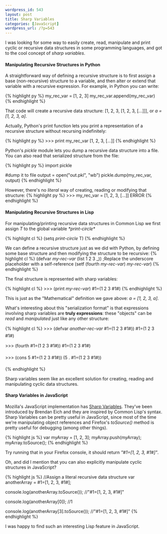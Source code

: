```yaml
---
wordpress_id: 543
layout: post
title: Sharp Variables
categories: [JavaScript]
wordpress_url: /?p=543
---
```

I was looking for some way to easily create, read, manipulate and print cyclic or recursive data structures in some programming languages, and got to the cool concept of <em>sharp variables</em>.

<h4>Manipulating Recursive Structures in Python</h4>
A straightforward way of defining a recursive structure is to first assign a base (non-recursive) structure to a variable, and then alter or extend that variable with a recursive expression. For example, in Python you can write:

{% highlight py %}
my_rec_var = [1, 2, 3]
my_rec_var.append(my_rec_var)
{% endhighlight %}

That code will create a recursive data structure: [1, 2, 3, [1, 2, 3, [...]]], 
or <em>a = [1, 2, 3, a]</em>.

Actually, Python's print function lets you print a representation of a recursive structure without recursing indefinitely:

{% highlight py %}
&gt;&gt;&gt; print my_rec_var
[1, 2, 3, [...]]
{% endhighlight %}

Python's <em>pickle</em> module lets you dump a recursive data structure into a file. You can also read that serialized structure from the file:

{% highlight py %}
import pickle

#dump it to file
output = open("out.pkl", "wb")
pickle.dump(my_rec_var, output)
{% endhighlight %} 

However, there's no <em>literal</em> way of creating, reading or modifying that structure:
{% highlight py %}
&gt;&gt;&gt; my_rec_var = [1, 2, 3, [...]]
 ERROR
{% endhighlight %}

<h4>Manipulating Recursive Structures in Lisp</h4>
For manipulating/printing recursive data structures in Common Lisp we first assign <em>T</em> to the global variable <em>*print-circle*</em>

{% highlight cl %}
(setq *print-circle* T)
{% endhighlight %}

We can define a recursive structure just as we did with Python, by defining some base structure and then modifying the structure to be recursive:
{% highlight cl %}
(defvar *my-rec-var* (list 1 2 3 _))
;Replace the underscore placeholder with a self-reference
(setf (fourth *my-rec-var*) *my-rec-var*)
{% endhighlight %}

The final structure is represented with sharp variables:

{% highlight cl %}
&gt;&gt;&gt; (print *my-rec-var*)
#1=(1 2 3 #1#)
{% endhighlight %}

This is just as the "Mathematical" definition we gave above:
<em>a = [1, 2, 3, a]</em>.

What's interesting about this "serialization format" is that expressions involving sharp variables are <b>truly expressions</b>: these "objects" can be <em>read</em> and <em>manipulated</em> just like any other structure:

{% highlight cl %}
&gt;&gt;&gt; (defvar *another-rec-var* &#145;#1=(1 2 3 #1#))
#1=(1 2 3 #1#)

&gt;&gt;&gt; (fourth &#145;#1=(1 2 3 #1#))
#1=(1 2 3 #1#)

&gt;&gt;&gt; (cons 5 &#145;#1=(1 2 3 #1#))
(5 . #1=(1 2 3 #1#))

{% endhighlight %}

Sharp variables seem like an excellent solution for creating, reading and manipulating cyclic data structures.

<h4>Sharp Variables in JavaScript</h4>
Mozilla's JavaScript implementation has <a href="https://developer.mozilla.org/en/Sharp_variables_in_JavaScript">Sharp Variables</a>. They've been introduced by Brendan Eich and they are inspired by Common Lisp's syntax.
Sharp Variables can be pretty useful in JavaScript, since most of the time we're manipulating object references and Firefox's <em>toSource()</em> method is pretty useful for debugging (among other things).

{% highlight js %}
var myArray = [1, 2, 3];
myArray.push(myArray);
myArray.toSource();
{% endhighlight %}

Try running that in your Firefox console, it should return <em>"#1=[1, 2, 3, #1#]"</em>.

Oh, and did I mention that you can also explicitly manipulate cyclic structures in JavaScript?

{% highlight js %}
//Assign a literal recursive data structure
var anotherArray = #1=[1, 2, 3, #1#];

console.log(anotherArray.toSource());
//"#1=[1, 2, 3, #1#]"

console.log(anotherArray[0]);
//1

console.log(anotherArray[3].toSource());
//"#1=[1, 2, 3, #1#]"
{% endhighlight %}

I was happy to find such an interesting Lisp feature in JavaScript.

